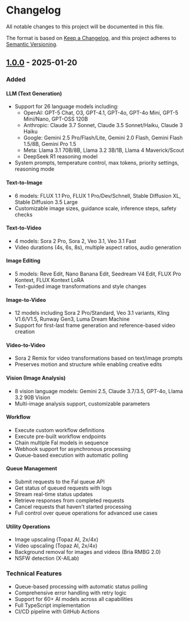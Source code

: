 # Changelog

All notable changes to this project will be documented in this file.

The format is based on [Keep a Changelog](https://keepachangelog.com/en/1.0.0/),
and this project adheres to [Semantic Versioning](https://semver.org/spec/v2.0.0.html).

## [1.0.0] - 2025-01-20

### Added

#### LLM (Text Generation)
- Support for 26 language models including:
  - OpenAI: GPT-5 Chat, O3, GPT-4.1, GPT-4o, GPT-4o Mini, GPT-5 Mini/Nano, GPT-OSS 120B
  - Anthropic: Claude 3.7 Sonnet, Claude 3.5 Sonnet/Haiku, Claude 3 Haiku
  - Google: Gemini 2.5 Pro/Flash/Lite, Gemini 2.0 Flash, Gemini Flash 1.5/8B, Gemini Pro 1.5
  - Meta: Llama 3.1 70B/8B, Llama 3.2 3B/1B, Llama 4 Maverick/Scout
  - DeepSeek R1 reasoning model
- System prompts, temperature control, max tokens, priority settings, reasoning mode

#### Text-to-Image
- 6 models: FLUX 1.1 Pro, FLUX 1 Pro/Dev/Schnell, Stable Diffusion XL, Stable Diffusion 3.5 Large
- Customizable image sizes, guidance scale, inference steps, safety checks

#### Text-to-Video
- 4 models: Sora 2 Pro, Sora 2, Veo 3.1, Veo 3.1 Fast
- Video durations (4s, 6s, 8s), multiple aspect ratios, audio generation

#### Image Editing
- 5 models: Reve Edit, Nano Banana Edit, Seedream V4 Edit, FLUX Pro Kontext, FLUX Kontext LoRA
- Text-guided image transformations and style changes

#### Image-to-Video
- 12 models including Sora 2 Pro/Standard, Veo 3.1 variants, Kling V1.6/V1.5, Runway Gen3, Luma Dream Machine
- Support for first-last frame generation and reference-based video creation

#### Video-to-Video
- Sora 2 Remix for video transformations based on text/image prompts
- Preserves motion and structure while enabling creative edits

#### Vision (Image Analysis)
- 8 vision language models: Gemini 2.5, Claude 3.7/3.5, GPT-4o, Llama 3.2 90B Vision
- Multi-image analysis support, customizable parameters

#### Workflow
- Execute custom workflow definitions
- Execute pre-built workflow endpoints
- Chain multiple Fal models in sequence
- Webhook support for asynchronous processing
- Queue-based execution with automatic polling

#### Queue Management
- Submit requests to the Fal queue API
- Get status of queued requests with logs
- Stream real-time status updates
- Retrieve responses from completed requests
- Cancel requests that haven't started processing
- Full control over queue operations for advanced use cases

#### Utility Operations
- Image upscaling (Topaz AI, 2x/4x)
- Video upscaling (Topaz AI, 2x/4x)
- Background removal for images and videos (Bria RMBG 2.0)
- NSFW detection (X-AILab)

### Technical Features
- Queue-based processing with automatic status polling
- Comprehensive error handling with retry logic
- Support for 60+ AI models across all capabilities
- Full TypeScript implementation
- CI/CD pipeline with GitHub Actions

[1.0.0]: https://github.com/ibraschwan/n8n-nodes-fal/releases/tag/v1.0.0
